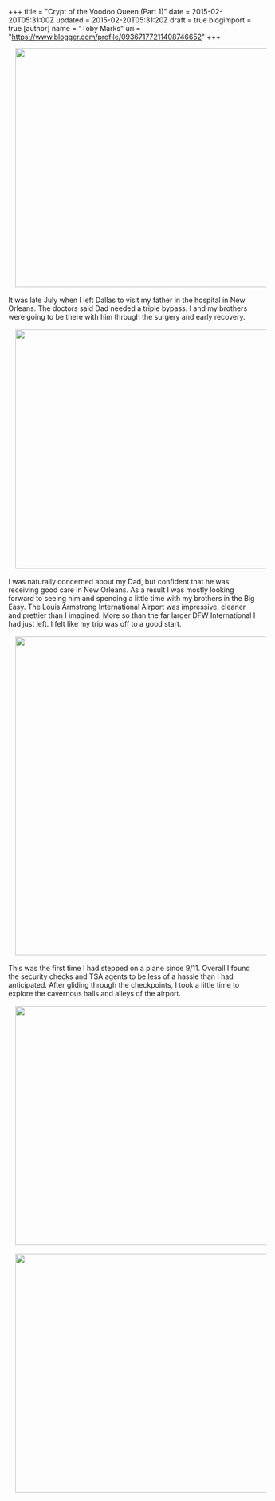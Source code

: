 +++
title = "Crypt of the Voodoo Queen (Part 1)"
date = 2015-02-20T05:31:00Z
updated = 2015-02-20T05:31:20Z
draft = true
blogimport = true 
[author]
	name = "Toby Marks"
	uri = "https://www.blogger.com/profile/09367177211408746652"
+++

<div class="separator" style="clear: both; text-align: center;"><a href="https://imagedelivery.net/zJmFZzaNuqC_Q5Caqyu8nQ/tobyblog_images_crypt-of-the-voodoo-queen-part-1_plane75.jpg/fit=scale-down,w=780,sharpen=1,f=auto,q=0.9,slow-connection-quality=0.3" imageanchor="1" style="margin-left: 1em; margin-right: 1em;"><img border="0" src="https://imagedelivery.net/zJmFZzaNuqC_Q5Caqyu8nQ/tobyblog_images_crypt-of-the-voodoo-queen-part-1_plane75.jpg/fit=scale-down,w=780,sharpen=1,f=auto,q=0.9,slow-connection-quality=0.3" height="480" width="640" /></a></div><br /><span style="font-family: inherit;">It was late July when I left Dallas to visit my father in the&nbsp;</span>hospital<span style="font-family: inherit;">&nbsp;in New Orleans. The doctors said Dad needed a triple&nbsp;</span>bypass. I and my brothers were going to be there with him through the surgery and early recovery. <br /><br /><div class="separator" style="clear: both; text-align: center;"><a href="https://imagedelivery.net/zJmFZzaNuqC_Q5Caqyu8nQ/tobyblog_images_crypt-of-the-voodoo-queen-part-1_concessions.jpg/fit=scale-down,w=780,sharpen=1,f=auto,q=0.9,slow-connection-quality=0.3" imageanchor="1" style="margin-left: 1em; margin-right: 1em;"><img border="0" src="https://imagedelivery.net/zJmFZzaNuqC_Q5Caqyu8nQ/tobyblog_images_crypt-of-the-voodoo-queen-part-1_concessions.jpg/fit=scale-down,w=780,sharpen=1,f=auto,q=0.9,slow-connection-quality=0.3" height="480" width="640" /></a></div><br />I was naturally concerned about my Dad, but confident that he was receiving good care in New Orleans. As a result I was mostly looking forward to seeing him and spending a little time with my brothers in the Big Easy. The Louis Armstrong International Airport was impressive, cleaner and prettier than I imagined. More so than the far larger DFW International I had just left. I felt like my trip was off to a good start.<br /><br /><div class="separator" style="clear: both; text-align: center;"><a href="https://imagedelivery.net/zJmFZzaNuqC_Q5Caqyu8nQ/tobyblog_images_crypt-of-the-voodoo-queen-part-1_hall.jpg/fit=scale-down,w=780,sharpen=1,f=auto,q=0.9,slow-connection-quality=0.3" imageanchor="1" style="margin-left: 1em; margin-right: 1em;"><img border="0" src="https://imagedelivery.net/zJmFZzaNuqC_Q5Caqyu8nQ/tobyblog_images_crypt-of-the-voodoo-queen-part-1_hall.jpg/fit=scale-down,w=780,sharpen=1,f=auto,q=0.9,slow-connection-quality=0.3" height="640" width="544" /></a></div><br />This was the first time I had stepped on a plane since 9/11. Overall I found the security checks and TSA agents to be less of a hassle than I had anticipated. After gliding through the checkpoints, I took a little time to explore the cavernous halls and alleys of the airport.<br /><br /><div class="separator" style="clear: both; text-align: center;"><a href="https://imagedelivery.net/zJmFZzaNuqC_Q5Caqyu8nQ/tobyblog_images_crypt-of-the-voodoo-queen-part-1_mick.jpg/fit=scale-down,w=780,sharpen=1,f=auto,q=0.9,slow-connection-quality=0.3" imageanchor="1" style="margin-left: 1em; margin-right: 1em;"><img border="0" src="https://imagedelivery.net/zJmFZzaNuqC_Q5Caqyu8nQ/tobyblog_images_crypt-of-the-voodoo-queen-part-1_mick.jpg/fit=scale-down,w=780,sharpen=1,f=auto,q=0.9,slow-connection-quality=0.3" height="480" width="640" /></a></div><br /><div class="separator" style="clear: both; text-align: center;"><a href="https://imagedelivery.net/zJmFZzaNuqC_Q5Caqyu8nQ/tobyblog_images_crypt-of-the-voodoo-queen-part-1_jackie.jpg/fit=scale-down,w=780,sharpen=1,f=auto,q=0.9,slow-connection-quality=0.3" imageanchor="1" style="margin-left: 1em; margin-right: 1em;"><img border="0" src="https://imagedelivery.net/zJmFZzaNuqC_Q5Caqyu8nQ/tobyblog_images_crypt-of-the-voodoo-queen-part-1_jackie.jpg/fit=scale-down,w=780,sharpen=1,f=auto,q=0.9,slow-connection-quality=0.3" height="480" width="640" /></a></div><br />
